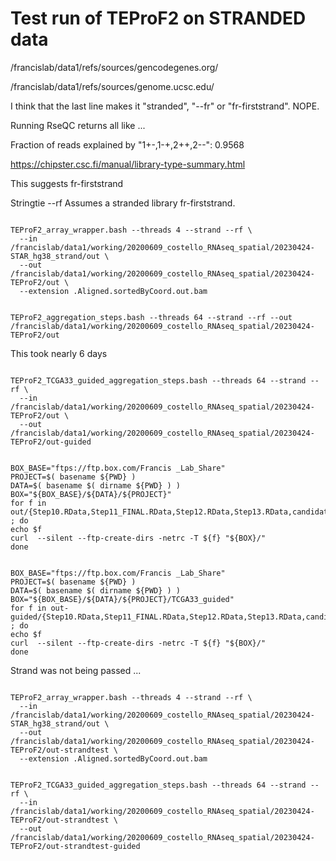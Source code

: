 
#	Test run of TEProF2 on STRANDED data

/francislab/data1/refs/sources/gencodegenes.org/

/francislab/data1/refs/sources/genome.ucsc.edu/





I think that the last line makes it "stranded", "--fr" or "fr-firststrand". NOPE.




Running RseQC returns all like ...

Fraction of reads explained by "1+-,1-+,2++,2--": 0.9568

https://chipster.csc.fi/manual/library-type-summary.html

This suggests fr-firststrand

Stringtie
--rf	Assumes a stranded library fr-firststrand.






```

TEProF2_array_wrapper.bash --threads 4 --strand --rf \
  --in /francislab/data1/working/20200609_costello_RNAseq_spatial/20230424-STAR_hg38_strand/out \
  --out /francislab/data1/working/20200609_costello_RNAseq_spatial/20230424-TEProF2/out \
  --extension .Aligned.sortedByCoord.out.bam

```


```

TEProF2_aggregation_steps.bash --threads 64 --strand --rf --out /francislab/data1/working/20200609_costello_RNAseq_spatial/20230424-TEProF2/out

```




This took nearly 6 days
```

TEProF2_TCGA33_guided_aggregation_steps.bash --threads 64 --strand --rf \
  --in  /francislab/data1/working/20200609_costello_RNAseq_spatial/20230424-TEProF2/out \
  --out /francislab/data1/working/20200609_costello_RNAseq_spatial/20230424-TEProF2/out-guided

```







```

BOX_BASE="ftps://ftp.box.com/Francis _Lab_Share"
PROJECT=$( basename ${PWD} )
DATA=$( basename $( dirname ${PWD} ) ) 
BOX="${BOX_BASE}/${DATA}/${PROJECT}"
for f in out/{Step10.RData,Step11_FINAL.RData,Step12.RData,Step13.RData,candidates_cpcout.fa,candidates_proteinseq.fa} ; do
echo $f
curl  --silent --ftp-create-dirs -netrc -T ${f} "${BOX}/"
done

```





```

BOX_BASE="ftps://ftp.box.com/Francis _Lab_Share"
PROJECT=$( basename ${PWD} )
DATA=$( basename $( dirname ${PWD} ) ) 
BOX="${BOX_BASE}/${DATA}/${PROJECT}/TCGA33_guided"
for f in out-guided/{Step10.RData,Step11_FINAL.RData,Step12.RData,Step13.RData,candidates_cpcout.fa,candidates_proteinseq.fa} ; do
echo $f
curl  --silent --ftp-create-dirs -netrc -T ${f} "${BOX}/"
done

```




Strand was not being passed ...
```

TEProF2_array_wrapper.bash --threads 4 --strand --rf \
  --in /francislab/data1/working/20200609_costello_RNAseq_spatial/20230424-STAR_hg38_strand/out \
  --out /francislab/data1/working/20200609_costello_RNAseq_spatial/20230424-TEProF2/out-strandtest \
  --extension .Aligned.sortedByCoord.out.bam

```



```

TEProF2_TCGA33_guided_aggregation_steps.bash --threads 64 --strand --rf \
  --in  /francislab/data1/working/20200609_costello_RNAseq_spatial/20230424-TEProF2/out-strandtest \
  --out /francislab/data1/working/20200609_costello_RNAseq_spatial/20230424-TEProF2/out-strandtest-guided

```





